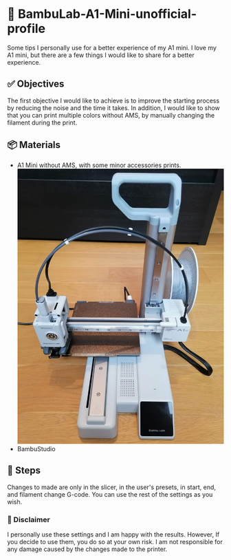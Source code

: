 # 🚀 BambuLab-A1-Mini-unofficial-profile
Some tips I personally use for a better experience of my A1 mini.
I love my A1 mini, but there are a few things I would like to share for a better experience.

## ✅ Objectives
The first objective I would like to achieve is to improve the starting process by reducing the noise and the time it takes.
In addition, I would like to show that you can print multiple colors without AMS, by manually changing the filament during the print.

## 📦 Materials
- A1 Mini without AMS, with some minor accessories prints.
![hardware_view_1](doc/hardware%20view%201.jpg)
- BambuStudio

## 📝 Steps
Changes to made are only in the slicer, in the user's presets, in start, end, and filament change G-code. You can use the rest of the settings as you wish.

### 📄 Disclaimer
I personally use these settings and I am happy with the results. However, If you decide to use them, you do so at your own risk. I am not responsible for any damage caused by the changes made to the printer.
